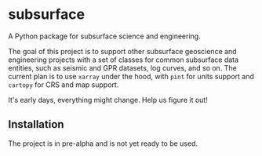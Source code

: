 # subsurface

A Python package for subsurface science and engineering.

The goal of this project is to support other subsurface geoscience and engineering projects with a set of classes for common subsurface data entities, such as seismic and GPR datasets, log curves, and so on. The current plan is to use `xarray` under the hood, with `pint` for units support and `cartopy` for CRS and map support.

It's early days, everything might change. Help us figure it out!

## Installation

The project is in pre-alpha and is not yet ready to be used.

